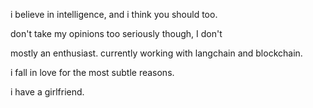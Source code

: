 i believe in intelligence, and i think you should too.

don't take my opinions too seriously though, I don't

mostly an enthusiast. currently working with langchain and blockchain.

i fall in love for the most subtle reasons.

i have a girlfriend.
<!---
iceTheN00b/iceTheN00b is a ✨ special ✨ repository because its `README.md` (this file) appears on your GitHub profile.
You can click the Preview link to take a look at your changes.
--->
